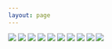 ```yaml
---
layout: page
---
```

<img src="{{ site.baseurl }}/img/beach.jpg">

<img src="{{ site.baseurl }}/img/blue.png">

<img src="{{ site.baseurl }}/img/black.jpg">

<img src="{{ site.baseurl }}/img/john.jpg">

<img src="{{ site.baseurl }}/img/pup.jpg">

<img src="{{ site.baseurl }}/img/roo.png">

<img src="{{ site.baseurl }}/img/santanoni.jpg">

<img src="{{ site.baseurl }}/img/boston.png">

<img src="{{ site.baseurl }}/img/noodle.jpg">

<img src="{{ site.baseurl }}/img/koi.jpg">
